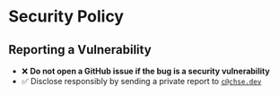 # Security Policy

## Reporting a Vulnerability

 - :x: **Do not open a GitHub issue if the bug is a security vulnerability**
 - :white_check_mark: Disclose responsibly by sending a private report to [`c@chse.dev`](mailto:)
